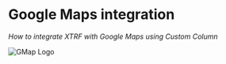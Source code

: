 # Google Maps integration
*How to integrate XTRF with Google Maps using Custom Column*

![GMap Logo](https://www.google.com/images/branding/product/2x/maps_96in128dp.png)
